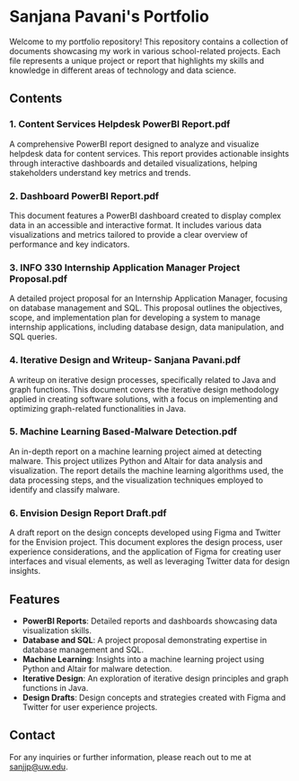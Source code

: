 # Sanjana Pavani's Portfolio

Welcome to my portfolio repository! This repository contains a collection of documents showcasing my work in various school-related projects. Each file represents a unique project or report that highlights my skills and knowledge in different areas of technology and data science.

## Contents

### 1. Content Services Helpdesk PowerBI Report.pdf
A comprehensive PowerBI report designed to analyze and visualize helpdesk data for content services. This report provides actionable insights through interactive dashboards and detailed visualizations, helping stakeholders understand key metrics and trends.

### 2. Dashboard PowerBI Report.pdf
This document features a PowerBI dashboard created to display complex data in an accessible and interactive format. It includes various data visualizations and metrics tailored to provide a clear overview of performance and key indicators.

### 3. INFO 330 Internship Application Manager Project Proposal.pdf
A detailed project proposal for an Internship Application Manager, focusing on database management and SQL. This proposal outlines the objectives, scope, and implementation plan for developing a system to manage internship applications, including database design, data manipulation, and SQL queries.

### 4. Iterative Design and Writeup- Sanjana Pavani.pdf
A writeup on iterative design processes, specifically related to Java and graph functions. This document covers the iterative design methodology applied in creating software solutions, with a focus on implementing and optimizing graph-related functionalities in Java.

### 5. Machine Learning Based-Malware Detection.pdf
An in-depth report on a machine learning project aimed at detecting malware. This project utilizes Python and Altair for data analysis and visualization. The report details the machine learning algorithms used, the data processing steps, and the visualization techniques employed to identify and classify malware.

### 6. Envision Design Report Draft.pdf
A draft report on the design concepts developed using Figma and Twitter for the Envision project. This document explores the design process, user experience considerations, and the application of Figma for creating user interfaces and visual elements, as well as leveraging Twitter data for design insights.

## Features

- **PowerBI Reports**: Detailed reports and dashboards showcasing data visualization skills.
- **Database and SQL**: A project proposal demonstrating expertise in database management and SQL.
- **Machine Learning**: Insights into a machine learning project using Python and Altair for malware detection.
- **Iterative Design**: An exploration of iterative design principles and graph functions in Java.
- **Design Drafts**: Design concepts and strategies created with Figma and Twitter for user experience projects.

## Contact

For any inquiries or further information, please reach out to me at [sanjjp@uw.edu](mailto:sanjjp@uw.edu).
